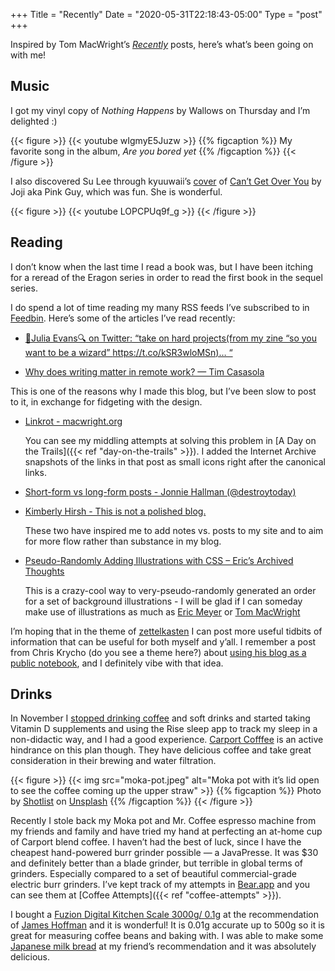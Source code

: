 +++
Title = "Recently"
Date = "2020-05-31T22:18:43-05:00"
Type = "post"
+++

Inspired by Tom MacWright’s [_Recently_](https://macwright.org/2020/03/01/recently.html) posts, here’s what’s been going on with me!

## Music

I got my vinyl copy of _Nothing Happens_ by Wallows on Thursday and I’m delighted :)

{{< figure >}}
{{< youtube wIgmyE5Juzw >}}
{{% figcaption %}}
My favorite song in the album, _Are you bored yet_
{{% /figcaption %}}
{{< /figure >}}

I also discovered Su Lee through kyuuwaii’s [cover](https://youtu.be/St8GNdVETLI) of [Can’t Get Over You](https://www.youtube.com/watch?v=Y8avxE0yPgE) by Joji aka Pink Guy, which was fun. She is wonderful.

{{< figure >}}
{{< youtube LOPCPUq9f_g >}}
{{< /figure >}}

## Reading

I don’t know when the last time I read a book was, but I have been itching for a reread of the Eragon series in order to read the first book in the sequel series.

I do spend a lot of time reading my many RSS feeds I’ve subscribed to in [Feedbin](https://feedbin.com). Here’s some of the articles I’ve read recently:

- [🔎Julia Evans🔍 on Twitter: “take on hard projects(from my zine “so you want to be a wizard” https://t.co/kSR3wloMSn)… “](https://twitter.com/b0rk/status/1249024380874752001)

- [Why does writing matter in remote work? — Tim Casasola](https://www.timcasasola.com/blog/writing)

This is one of the reasons why I made this blog, but I’ve been slow to post to it, in exchange for fidgeting with the design.

- [Linkrot - macwright.org](https://macwright.org/2020/05/02/linkrot.html)

  You can see my middling attempts at solving this problem in [A Day on the Trails]({{< ref "day-on-the-trails" >}}). I added the Internet Archive snapshots of the links in that post as small icons right after the canonical links.

- [Short-form vs long-form posts - Jonnie Hallman (@destroytoday)](https://2020.destroytoday.com/blog/short-form-vs-long-form-posts)
- [Kimberly Hirsh - This is not a polished blog.](https://kimberlyhirsh.com/2020/05/27/this-is-not.html)

  These two have inspired me to add notes vs. posts to my site and to aim for more flow rather than substance in my blog.

- [Pseudo-Randomly Adding Illustrations with CSS – Eric’s Archived Thoughts](https://meyerweb.com/eric/thoughts/2020/04/15/pseudo-randomly-adding-illustrations-with-css/)

  This is a crazy-cool way to very-pseudo-randomly generated an order for a set of background illustrations - I will be glad if I can someday make use of illustrations as much as [Eric Meyer](https://meyerweb.com/) or [Tom MacWright](https://macwright.org)

I’m hoping that in the theme of [zettelkasten](https://macwright.org/2020/02/01/recently.html#a-second-brain) I can post more useful tidbits of information that can be useful for both myself and y’all. I remember a post from Chris Krycho (do you see a theme here?) about [using his blog as a public notebook](https://v4.chriskrycho.com/2018/blog-as-note-taking-tool.html), and I definitely vibe with that idea.

## Drinks

In November I [stopped drinking coffee](https://v5.chriskrycho.com/journal/decaffeinating/) and soft drinks and started taking Vitamin D supplements and using the Rise sleep app to track my sleep in a non-didactic way, and I had a good experience. [Carport Cofffee](https://caffeinatethepeople.com) is an active hindrance on this plan though. They have delicious coffee and take great consideration in their brewing and water filtration.

{{< figure >}}
{{< img src="moka-pot.jpeg" alt="Moka pot with it’s lid open to see the coffee coming up the upper straw" >}}
{{% figcaption %}}
Photo by [Shotlist](https://unsplash.com/@shotlist?utm_source=unsplash&utm_medium=referral&utm_content=creditCopyText) on [Unsplash](https://unsplash.com/s/photos/moka-pot?utm_source=unsplash&utm_medium=referral&utm_content=creditCopyText)
{{% /figcaption %}}
{{< /figure >}}

Recently I stole back my Moka pot and Mr. Coffee espresso machine from my friends and family and have tried my hand at perfecting an at-home cup of Carport blend coffee. I haven’t had the best of luck, since I have the cheapest hand-powered burr grinder possible — a JavaPresse. It was \$30 and definitely better than a blade grinder, but terrible in global terms of grinders. Especially compared to a set of beautiful commercial-grade electric burr grinders. I’ve kept track of my attempts in [Bear.app](https://bear.app) and you can see them at [Coffee Attempts]({{< ref "coffee-attempts" >}}).

I bought a [Fuzion Digital Kitchen Scale 3000g/ 0.1g](https://www.amazon.com/gp/product/B07L92PSMP/) at the recommendation of [James Hoffman](https://www.youtube.com/channel/UCMb0O2CdPBNi-QqPk5T3gsQ) and it is wonderful! It is 0.01g accurate up to 500g so it is great for measuring coffee beans and baking with. I was able to make some [Japanese milk bread](https://www.carolinescooking.com/japanese-milk-bread/) at my friend’s recommendation and it was absolutely delicious.
